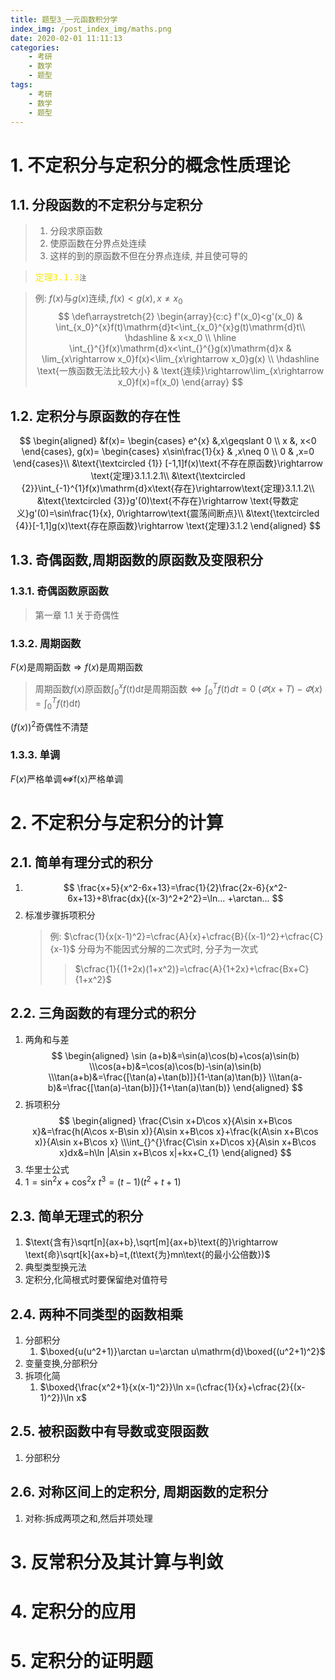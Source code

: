 ```yaml
---
title: 题型3_一元函数积分学
index_img: /post_index_img/maths.png
date: 2020-02-01 11:11:13
categories:
    - 考研
    - 数学
    - 题型
tags:
    - 考研
    - 数学
    - 题型
---
```


# 1. 不定积分与定积分的概念性质理论

## 1.1. 分段函数的不定积分与定积分

> 1. 分段求原函数  
> 2. 使原函数在分界点处连续  
> 3. 这样的到的原函数不但在分界点连续, 并且使可导的

> <kbd><font color=#f8e800>定理3.1.3</font></kbd><small>注</small>

> 例: $f(x)\text{与}g(x)\text{连续},f(x)<g(x),x\neq x_0$
> $$
> \def\arraystretch{2}
>    \begin{array}{c:c}
>     f'(x_0)<g'(x_0) & \int_{x_0}^{x}f(t)\mathrm{d}t<\int_{x_0}^{x}g(t)\mathrm{d}t\\ \hdashline
>     & x<x_0 \\ \hline
>    \int_{}^{}f(x)\mathrm{d}x<\int_{}^{}g(x)\mathrm{d}x & \lim_{x\rightarrow x_0}f(x)<\lim_{x\rightarrow x_0}g(x) \\ \hdashline
>    \text{一族函数无法比较大小} & \text{连续}\rightarrow\lim_{x\rightarrow x_0}f(x)=f(x_0)
> \end{array}
> $$

## 1.2. 定积分与原函数的存在性

$$
\begin{aligned}
&f(x)=
\begin{cases}
   e^{x} &,x\geqslant 0 \\
   x &, x<0
\end{cases},
g(x)=
\begin{cases}
   x\sin\frac{1}{x} & ,x\neq 0 \\
   0 & ,x=0
\end{cases}\\
&\text{\textcircled {1}} [-1,1]f(x)\text{不存在原函数}\rightarrow \text{定理}3.1.1.2.1\\
&\text{\textcircled {2}}\int_{-1}^{1}f(x)\mathrm{d}x\text{存在}\rightarrow\text{定理}3.1.1.2\\
&\text{\textcircled {3}}g'(0)\text{不存在}\rightarrow \text{导数定义}g'(0)=\sin\frac{1}{x}, 0\rightarrow\text{震荡间断点}\\
&\text{\textcircled {4}}[-1,1]g(x)\text{存在原函数}\rightarrow \text{定理}3.1.2
\end{aligned}
$$

## 1.3. 奇偶函数,周期函数的原函数及变限积分

### 1.3.1. 奇偶函数原函数

> 第一章 1.1 关于奇偶性

### 1.3.2. 周期函数

$F(x)$是周期函数$\Rightarrow f(x)$是周期函数
> 周期函数$f(x)$原函数$\int_{0}^{x}f(t)\mathrm{d}t$是周期函数$\Leftrightarrow \int_{0}^{T}f(t)dt=0\ (\varPhi(x+T)-\varPhi(x)=\int_{0}^{T}f(t)\mathrm{d}t)$

$(f(x))^{2}$奇偶性不清楚

### 1.3.3. 单调

$F(x)$严格单调$\nLeftrightarrow$f(x)严格单调

# 2. 不定积分与定积分的计算

## 2.1. 简单有理分式的积分

1. 
    $$
    \frac{x+5}{x^2-6x+13}=\frac{1}{2}\frac{2x-6}{x^2-6x+13}+8\frac{dx}{(x-3)^2+2^2}=\ln... +\arctan... 
    $$
2. 标准步骤拆项积分
    > 例: $\cfrac{1}{x(x-1)^2}=\cfrac{A}{x}+\cfrac{B}{(x-1)^2}+\cfrac{C}{x-1}$
    > 分母为不能因式分解的二次式时, 分子为一次式
    > > $\cfrac{1}{(1+2x)(1+x^2)}=\cfrac{A}{1+2x}+\cfrac{Bx+C}{1+x^2}$

## 2.2. 三角函数的有理分式的积分

1. 两角和与差
    $$
    \begin{aligned}
    \sin (a+b)&=\sin(a)\cos(b)+\cos(a)\sin(b)
    \\\cos(a+b)&=\cos(a)\cos(b)-\sin(a)\sin(b)
    \\\tan(a+b)&=\frac{[\tan(a)+\tan(b)]}{1-\tan(a)\tan(b)}
    \\\tan(a-b)&=\frac{[\tan(a)-\tan(b)]}{1+\tan(a)\tan(b)}
    \end{aligned}
    $$
2. 拆项积分
    $$
    \begin{aligned}
    \frac{C\sin x+D\cos x}{A\sin x+B\cos x}&=\frac{h(A\cos x-B\sin x)}{A\sin x+B\cos x}+\frac{k(A\sin x+B\cos x)}{A\sin x+B\cos x}
    \\\int_{}^{}\frac{C\sin x+D\cos x}{A\sin x+B\cos x}dx&=h\ln |A\sin x+B\cos x|+kx+C_{1}
    \end{aligned}
    $$
3. 华里士公式
4. $1=\sin^2x+\cos^2x$
   $t^3=(t-1)(t^2+t+1)$


## 2.3. 简单无理式的积分

1. $\text{含有}\sqrt[n]{ax+b},\sqrt[m]{ax+b}\text{的}\rightarrow \text{命}\sqrt[k]{ax+b}=t,(t\text{为}mn\text{的最小公倍数})$
2. 典型类型换元法
3. 定积分,化简根式时要保留绝对值符号

## 2.4. 两种不同类型的函数相乘

1. 分部积分
   1. $\boxed{u(u^2+1)}\arctan u=\arctan u\mathrm{d}\boxed{(u^2+1)^2}$
2. 变量变换,分部积分
3. 拆项化简
   1. $\boxed{\frac{x^2+1}{x(x-1)^2}}\ln x=(\cfrac{1}{x}+\cfrac{2}{(x-1)^2})\ln x$

## 2.5. 被积函数中有导数或变限函数

1. 分部积分

## 2.6. 对称区间上的定积分, 周期函数的定积分

1. 对称:拆成两项之和,然后并项处理

# 3. 反常积分及其计算与判敛

# 4. 定积分的应用

# 5. 定积分的证明题

